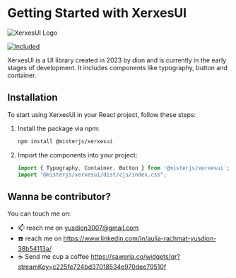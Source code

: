 # Getting Started with XerxesUI

![XerxesUI Logo](https://media.istockphoto.com/id/180750510/photo/persian-soldiers-from-persepolis-iran.jpg?s=612x612&w=0&k=20&c=G0VXEdsS7wHHGrxeHct2q7JTcMP__RAxs-SPvx5qDwY=)

[![Included](https://skillicons.dev/icons?i=react,css&perline=3)](https://skillicons.dev)

XerxesUI is a UI library created in 2023 by dion and is currently in the early stages of development. It includes components like typography, button and container.

## Installation

To start using XerxesUI in your React project, follow these steps:

1. Install the package via npm:

    ```bash
    npm install @misterjs/xerxesui
    ```

2. Import the components into your project:

    ```javascript
    import { Typography, Container, Button } from '@misterjs/xerxesui';
    import "@misterjs/xerxesui/dist/cjs/index.css";
    ```

## Wanna be contributor?

You can touch me on:
- 📫 reach me on yusdion3007@gmail.com
- ☎️ reach me on https://www.linkedin.com/in/aulia-rachmat-yusdion-38b54113a/
- ☕ Send me cup a coffee https://saweria.co/widgets/qr?streamKey=c225fe724bd37018534e970dee79510f

